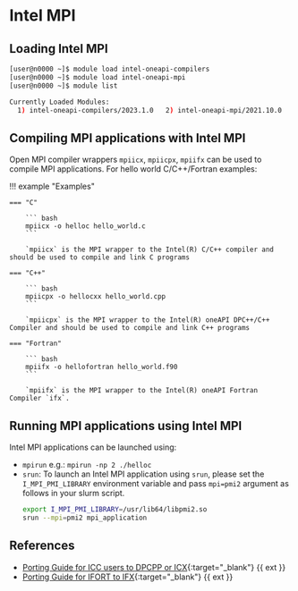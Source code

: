 # Intel MPI

## Loading Intel MPI

``` bash
[user@n0000 ~]$ module load intel-oneapi-compilers
[user@n0000 ~]$ module load intel-oneapi-mpi
[user@n0000 ~]$ module list

Currently Loaded Modules:
  1) intel-oneapi-compilers/2023.1.0   2) intel-oneapi-mpi/2021.10.0

```

## Compiling MPI applications with Intel MPI

Open MPI compiler wrappers `mpiicx`, `mpiicpx`, `mpiifx` can be used to compile MPI applications. For hello world C/C++/Fortran examples:

!!! example "Examples"

    === "C"

        ``` bash
        mpiicx -o helloc hello_world.c
        ```

        `mpiicx` is the MPI wrapper to the Intel(R) C/C++ compiler and should be used to compile and link C programs

    === "C++"

        ``` bash
        mpiicpx -o hellocxx hello_world.cpp
        ```

        `mpiicpx` is the MPI wrapper to the Intel(R) oneAPI DPC++/C++ Compiler and should be used to compile and link C++ programs

    === "Fortran"

        ``` bash
        mpiifx -o hellofortran hello_world.f90
        ```

        `mpiifx` is the MPI wrapper to the Intel(R) oneAPI Fortran Compiler `ifx`.

## Running MPI applications using Intel MPI

Intel MPI applications can be launched using:

  * `mpirun` e.g.: `mpirun -np 2 ./helloc`
  * `srun`: To launch an Intel MPI application using `srun`, please set the `I_MPI_PMI_LIBRARY` environment variable and pass `mpi=pmi2` argument as follows in your slurm script.
      ``` bash
      export I_MPI_PMI_LIBRARY=/usr/lib64/libpmi2.so
      srun --mpi=pmi2 mpi_application
      ```

## References
* [Porting Guide for ICC users to DPCPP or ICX](https://www.intel.com/content/www/us/en/developer/articles/guide/porting-guide-for-icc-users-to-dpcpp-or-icx.html){:target="_blank"} {{ ext }}
* [Porting Guide for IFORT to IFX](https://www.intel.com/content/www/us/en/developer/articles/guide/porting-guide-for-ifort-to-ifx.html){:target="_blank"} {{ ext }}